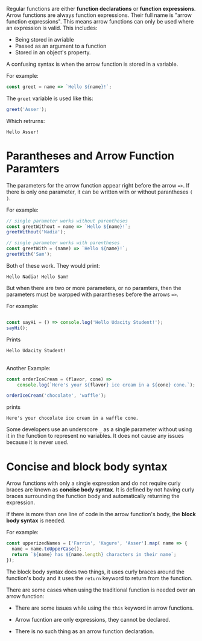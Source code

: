 Regular functions are either **function declarations** or **function expressions**. Arrow functions are always function expressions. Their full name is "arrow function expressions". This means arrow functions can only be used where an expression is valid. This includes:

* Being stored in avriable
* Passed as an argument to a function
* Stored in an object's property.

A confusing syntax is when the arrow function is stored in a variable. 

For example:

```js
const greet = name => `Hello ${name}!`;
```

The `greet` variable is used like this:

```js
greet('Asser');
```
Which retrurns:
```
Hello Asser!
```

# Parantheses and Arrow Function Paramters

The parameters for the arrow function appear right before the arrow `=>`. If there is only one parameter, it can be written with or without parantheses `( )`.

For example:

```js
// single parameter works without parentheses
const greetWithout = name => `Hello ${name}!`;
greetWithout('Nadia');

// single parameter works with parentheses
const greetWith = (name) => `Hello ${name}!`;
greetWith('Sam');
```

Both of these work. They would print:

```
Hello Nadia! Hello Sam!
```

But when there are two or more parameters, or no paramters, then the parameters must be warpped with parantheses before the arrows `=>`.

For example:

```js

const sayHi = () => console.log('Hello Udacity Student!');
sayHi();
```

Prints
```
Hello Udacity Student!
```

\
Another Example:
```js
const orderIceCream = (flavor, cone) => 
    console.log(`Here's your ${flavor} ice cream in a ${cone} cone.`);

orderIceCream('chocolate', 'waffle');
```
prints

```
Here's your chocolate ice cream in a waffle cone.
```

Some developers use an underscore `_` as a single parameter without using it in the function to represent no variables. It does not cause any issues because it is never used.

# Concise and block body syntax

Arrow functions with only a single expression and do not require curly braces are known as **concise body syntax**. It is defined by not having curly braces surrounding the function body and automatically returning the expression.

If there is more than one line of code in the arrow function's body, the **block body syntax** is needed.

For example:

```js
const upperizedNames = ['Farrin', 'Kagure', 'Asser'].map( name => {
  name = name.toUpperCase();
  return `${name} has ${name.length} characters in their name`;
});
```

The block body syntax does two things, it uses curly braces around the function's body and it uses the `return` keyword to return from the function.


There are some cases when using the traditional function is needed over an arrow function:

* There are some issues while using the `this` keyword in arrow functions.

* Arrow fucntion are only expressions, they cannot be declared.
* There is no such thing as an arrow function declaration.